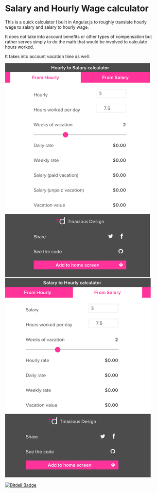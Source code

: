 # Salary and Hourly Wage calculator

This is a quick calculator I built in Angular.js to roughly translate hourly wage to salary and salary to hourly wage. 

It does not take into account benefits or other types of compensation but rather serves simply to do the math that would be involved to calculate hours worked. 

It takes into account vacation time as well.

![](screenshot-hourly.png)
![](screenshot-salary.png)

[![Bitdeli Badge](https://d2weczhvl823v0.cloudfront.net/tinacious/salary-hourly-calculator/trend.png)](https://bitdeli.com/free "Bitdeli Badge")